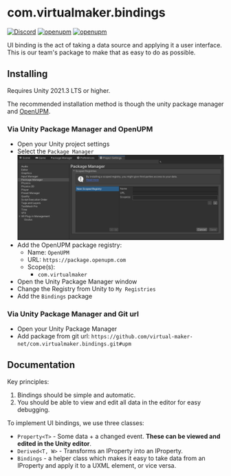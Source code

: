 # com.virtualmaker.bindings

[![Discord](https://img.shields.io/discord/855294214065487932.svg?label=&logo=discord&logoColor=ffffff&color=7389D8&labelColor=6A7EC2)](https://discord.gg/xQgMW9ufN4) [![openupm](https://img.shields.io/npm/v/com.virtualmaker.bindings?label=openupm&registry_uri=https://package.openupm.com)](https://openupm.com/packages/com.virtualmaker.bindings/) [![openupm](https://img.shields.io/badge/dynamic/json?color=brightgreen&label=downloads&query=%24.downloads&suffix=%2Fmonth&url=https%3A%2F%2Fpackage.openupm.com%2Fdownloads%2Fpoint%2Flast-month%2Fcom.virtualmaker.bindings)](https://openupm.com/packages/com.virtualmaker.bindings/)

UI binding is the act of taking a data source and applying it a user interface. This is our team's package to make that as easy to do as possible.

## Installing

Requires Unity 2021.3 LTS or higher.

The recommended installation method is though the unity package manager and [OpenUPM](https://openupm.com/packages/com.virtualmaker.bindings).

### Via Unity Package Manager and OpenUPM

- Open your Unity project settings
- Select the `Package Manager`
![scoped-registries](/Bindings/Packages/com.virtualmaker.bindings/Documentation~/images/package-manager-scopes.png)
- Add the OpenUPM package registry:
  - Name: `OpenUPM`
  - URL: `https://package.openupm.com`
  - Scope(s):
    - `com.virtualmaker`
- Open the Unity Package Manager window
- Change the Registry from Unity to `My Registries`
- Add the `Bindings` package

### Via Unity Package Manager and Git url

- Open your Unity Package Manager
- Add package from git url: `https://github.com/virtual-maker-net/com.virtualmaker.bindings.git#upm`

## Documentation

Key principles:
  1. Bindings should be simple and automatic.
  2. You should be able to view and edit all data in the editor for easy debugging.

To implement UI bindings, we use three classes:
- `Property<T>` - Some data + a changed event. **These can be viewed and edited in the Unity editor**.
- `Derived<T, W>` - Transforms an IProperty<T> into an IProperty<W>.
- `Bindings` - a helper class which makes it easy to take data from an IProperty<T> and apply it to a UXML element, or vice versa.
